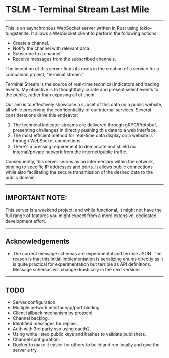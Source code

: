# TSLM - Terminal Stream Last Mile

---

This is an asynchronous WebSocket server written in Rust using tokio-tungstenite. It allows a WebSocket client to
perform the following actions:

- Create a channel.
- Notify the channel with relevant data.
- Subscribe to a channel.
- Receive messages from the subscribed channels.

The inception of this server finds its roots in the creation of a service for a companion project, "terminal.stream."

Terminal Stream is the source of real-time technical indicators and trading events. My objective is to thoughtfully
curate and present select events to the public, rather than exposing all of them.

Our aim is to effectively showcase a subset of this data on a public website, all while preserving the confidentiality
of our internal services. Several considerations drive this endeavor:

1. The technical indicator streams are delivered through gRPC/Protobuf, presenting challenges in directly pushing this
   data to a web interface.
2. The most efficient method for real-time data display on a website is through WebSocket connections.
3. There's a pressing requirement to demarcate and shield our internal/private network from the internet/public traffic.

Consequently, this server serves as an intermediary within the network, binding to specific IP addresses and ports. It
allows public connections while also facilitating the secure transmission of the desired data to the public domain.

---

## IMPORTANT NOTE:

This server is a weekend project, and while functional, it might not have the full range of features you might expect
from a more extensive, dedicated development effort.

---

## Acknowledgements

* The current message schemas are experimental and terrible JSON. The reason is that this initial implementation is
  serializing enums directly as it is quite practical for experimentation but terrible as API definitions.
  Message schemas will change drastically in the next versions.

---

## TODO

* Server configuration.
* Multiple network interface/ip/port binding.
* Client fallback mechanism by protocol.
* Channel backlog.
* Identified messages for replies.
* Auth with 3rd party sso using oauth2.
* Using white listed public keys and hashes to validate publishers.
* Channel configuration.
* Docker to make it easier for others to build and run locally and give the server a try.
